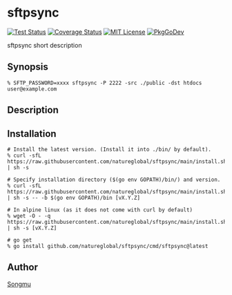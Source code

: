 sftpsync
=======

[![Test Status](https://github.com/natureglobal/sftpsync/workflows/test/badge.svg?branch=main)][actions]
[![Coverage Status](https://codecov.io/gh/natureglobal/sftpsync/branch/main/graph/badge.svg)][codecov]
[![MIT License](http://img.shields.io/badge/license-MIT-blue.svg?style=flat-square)][license]
[![PkgGoDev](https://pkg.go.dev/badge/github.com/natureglobal/sftpsync)][PkgGoDev]

[actions]: https://github.com/natureglobal/sftpsync/actions?workflow=test
[codecov]: https://codecov.io/gh/natureglobal/sftpsync
[license]: https://github.com/natureglobal/sftpsync/blob/main/LICENSE
[PkgGoDev]: https://pkg.go.dev/github.com/natureglobal/sftpsync

sftpsync short description

## Synopsis

```console
% SFTP_PASSWORD=xxxx sftpsync -P 2222 -src ./public -dst htdocs user@example.com
```

## Description

## Installation

```console
# Install the latest version. (Install it into ./bin/ by default).
% curl -sfL https://raw.githubusercontent.com/natureglobal/sftpsync/main/install.sh | sh -s

# Specify installation directory ($(go env GOPATH)/bin/) and version.
% curl -sfL https://raw.githubusercontent.com/natureglobal/sftpsync/main/install.sh | sh -s -- -b $(go env GOPATH)/bin [vX.Y.Z]

# In alpine linux (as it does not come with curl by default)
% wget -O - -q https://raw.githubusercontent.com/natureglobal/sftpsync/main/install.sh | sh -s [vX.Y.Z]

# go get
% go install github.com/natureglobal/sftpsync/cmd/sftpsync@latest
```

## Author

[Songmu](https://github.com/Songmu)
